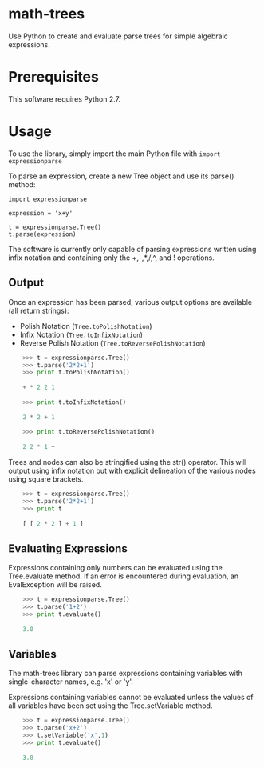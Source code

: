 math-trees
==========

Use Python to create and evaluate parse trees for simple algebraic expressions.

Prerequisites
=============

This software requires Python 2.7.

Usage
=====

To use the library, simply import the main Python file with `import expressionparse`

To parse an expression, create a new Tree object and use its parse() method:

    import expressionparse
    
    expression = 'x+y'

    t = expressionparse.Tree()
    t.parse(expression)

The software is currently only capable of parsing expressions written using infix notation and containing only the +,-,*,/,^, and ! operations.

Output
------

Once an expression has been parsed, various output options are available (all return strings):

* Polish Notation (`Tree.toPolishNotation`)
* Infix Notation (`Tree.toInfixNotation`)
* Reverse Polish Notation (`Tree.toReversePolishNotation`)

```python
    >>> t = expressionparse.Tree()
    >>> t.parse('2*2+1')
    >>> print t.toPolishNotation()
    
    + * 2 2 1
    
    >>> print t.toInfixNotation()
    
    2 * 2 + 1
    
    >>> print t.toReversePolishNotation()
    
    2 2 * 1 +
```

Trees and nodes can also be stringified using the str() operator. This will output using infix notation but with explicit delineation of the various nodes using square brackets.

```python
    >>> t = expressionparse.Tree()
    >>> t.parse('2*2+1')
    >>> print t
    
    [ [ 2 * 2 ] + 1 ]
```

Evaluating Expressions
----------------------

Expressions containing only numbers can be evaluated using the Tree.evaluate method. If an error is encountered during evaluation, an EvalException will be raised.

```python
    >>> t = expressionparse.Tree()
    >>> t.parse('1+2')
    >>> print t.evaluate()
    
    3.0
```

Variables
---------

The math-trees library can parse expressions containing variables with single-character names, e.g. 'x' or 'y'.

Expressions containing variables cannot be evaluated unless the values of all variables have been set using the Tree.setVariable method.

```python
    >>> t = expressionparse.Tree()
    >>> t.parse('x+2')
    >>> t.setVariable('x',1)
    >>> print t.evaluate()
    
    3.0
```
